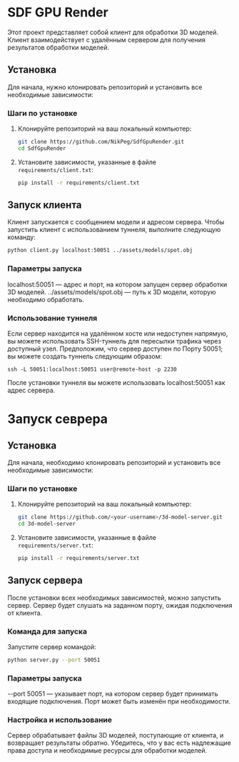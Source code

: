# SDF GPU Render

Этот проект представляет собой клиент для обработки 3D моделей. Клиент взаимодействует с удалённым сервером для получения результатов обработки моделей.

## Установка

Для начала, нужно клонировать репозиторий и установить все необходимые зависимости:

### Шаги по установке

1. Клонируйте репозиторий на ваш локальный компьютер:

    ```bash
    git clone https://github.com/NikPeg/SdfGpuRender.git
    cd SdfGpuRender
    ```

2. Установите зависимости, указанные в файле `requirements/client.txt`:

    ```bash
    pip install -r requirements/client.txt
    ```

## Запуск клиента

Клиент запускается с сообщением модели и адресом сервера. Чтобы запустить клиент с использованием туннеля, выполните следующую команду:

```bash
python client.py localhost:50051 ../assets/models/spot.obj
```
### Параметры запуска
localhost:50051 — адрес и порт, на котором запущен сервер обработки 3D моделей.
../assets/models/spot.obj — путь к 3D модели, которую необходимо обработать.

### Использование туннеля
Если сервер находится на удалённом хосте или недоступен напрямую, вы можете использовать SSH-туннель для пересылки трафика через доступный узел. Предположим, что сервер доступен по Порту 50051; вы можете создать туннель следующим образом:
```commandline
ssh -L 50051:localhost:50051 user@remote-host -p 2230
```
После установки туннеля вы можете использовать localhost:50051 как адрес сервера.

# Запуск севрера
## Установка

Для начала, необходимо клонировать репозиторий и установить все необходимые зависимости:

### Шаги по установке

1. Клонируйте репозиторий на ваш локальный компьютер:

    ```bash
    git clone https://github.com/<your-username>/3d-model-server.git
    cd 3d-model-server
    ```

2. Установите зависимости, указанные в файле `requirements/server.txt`:

    ```bash
    pip install -r requirements/server.txt
    ```

## Запуск сервера

После установки всех необходимых зависимостей, можно запустить сервер. Сервер будет слушать на заданном порту, ожидая подключения от клиента.

### Команда для запуска

Запустите сервер командой:

```bash
python server.py --port 50051
```
### Параметры запуска
--port 50051 — указывает порт, на котором сервер будет принимать входящие подключения. Порт может быть изменён при необходимости.

### Настройка и использование
Сервер обрабатывает файлы 3D моделей, поступающие от клиента, и возвращает результаты обратно. Убедитесь, что у вас есть надлежащие права доступа и необходимые ресурсы для обработки моделей.